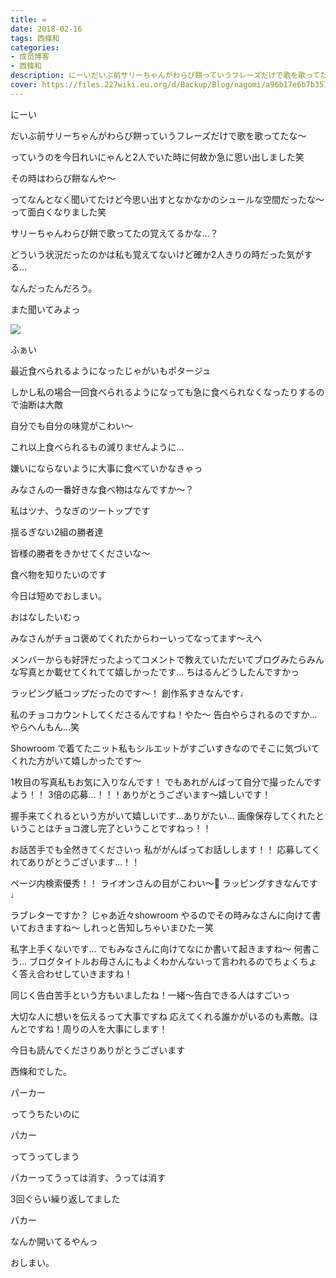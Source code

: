 ```yaml
---
title: =
date: 2018-02-16
tags: 西條和
categories: 
- 成员博客
- 西條和
description: にーいだいぶ前サリーちゃんがわらび餅っていうフレーズだけで歌を歌ってたな〜っていうのを今日れいにゃんと2人でいた時に何故か急に思い出しました笑...
cover: https://files.227wiki.eu.org/d/Backup/Blog/nagomi/a96b17e6b7b357825b6c4c24055f3.jpg 
---
```






にーい







だいぶ前サリーちゃんがわらび餅っていうフレーズだけで歌を歌ってたな〜







っていうのを今日れいにゃんと2人でいた時に何故か急に思い出しました笑








その時はわらび餅なんや〜







ってなんとなく聞いてたけど今思い出すとなかなかのシュールな空間だったな〜って面白くなりました笑








サリーちゃんわらび餅で歌ってたの覚えてるかな…？







どういう状況だったのかは私も覚えてないけど確か2人きりの時だった気がする…







なんだったんだろう。







また聞いてみよっ






![](https://files.227wiki.eu.org/d/Backup/Blog/nagomi/a96b17e6b7b357825b6c4c24055f3.jpg)






ふぁい







最近食べられるようになったじゃがいもポタージュ









しかし私の場合一回食べられるようになっても急に食べられなくなったりするので油断は大敵







自分でも自分の味覚がこわい〜







これ以上食べられるもの減りませんように…







嫌いにならないように大事に食べていかなきゃっ






みなさんの一番好きな食べ物はなんですか〜？











私はツナ、うなぎのツートップです






揺るぎない2組の勝者達










皆様の勝者をきかせてくださいな〜





食べ物を知りたいのです









今日は短めでおしまい。








おはなしたいむっ




みなさんがチョコ褒めてくれたからわーいってなってます〜えへ




メンバーからも好評だったよってコメントで教えていただいてブログみたらみんな写真とか載せてくれてて嬉しかったです…
ちはるんどうしたんですかっ





ラッピング紙コップだったのです〜！
創作系すきなんです♩





私のチョコカウントしてくださるんですね！やた〜
告白やらされるのですか…やらへんもん…笑



Showroom で着てたニット私もシルエットがすごいすきなのでそこに気づいてくれた方がいて嬉しかったです〜




1枚目の写真私もお気に入りなんです！
でもあれがんばって自分で撮ったんですよう！！
3倍の応募…！！！ありがとうございます〜嬉しいです！



握手来てくれるという方がいて嬉しいです…ありがたい…
画像保存してくれたということはチョコ渡し完了ということですねっ！！





お話苦手でも全然きてくださいっ
私ががんばってお話しします！！
応募してくれてありがとうございます…！！





ページ内検索優秀！！
ライオンさんの目がこわい〜🦁
ラッピングすきなんです♩




ラブレターですか？
じゃあ近々showroom やるのでその時みなさんに向けて書いておきますね〜
しれっと告知しちゃいまひたー笑




私字上手くないです…
でもみなさんに向けてなにか書いて起きますね〜
何書こう…
ブログタイトルお母さんにもよくわかんないって言われるのでちょくちょく答え合わせしていきますね！





同じく告白苦手という方もいましたね！一緒〜告白できる人はすごいっ





大切な人に想いを伝えるって大事ですね
応えてくれる誰かがいるのも素敵。ほんとですね！周りの人を大事にします！









今日も読んでくださりありがとうございます



西條和でした。





パーカー




ってうちたいのに


パカー



ってうってしまう



パカーってうっては消す、うっては消す





3回ぐらい繰り返してました




パカー



なんか開いてるやんっ






おしまい。


